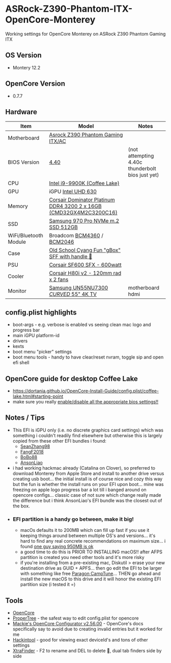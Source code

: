 # ASRock-Z390-Phantom-ITX-OpenCore-Monterey
Working settings for OpenCore Monterey on ASRock Z390 Phantom Gaming ITX

## OS Version
- Montery 12.2

## OpenCore Version
- 0.7.7

## Hardware
| Item | Model | Notes |
| --- | --- | --- |
| Motherboard | [Asrock Z390 Phantom Gaming ITX/AC](https://www.asrock.com/MB/Intel/Z390%20Phantom%20Gaming-ITXac/index.asp) | |
| BIOS Version | [4.40](https://www.asrock.com/MB/Intel/Z390%20Phantom%20Gaming-ITXac/index.asp#BIOS) | (not attempting 4.40c thunderbolt bios just yet) |
| CPU | [Intel i9-9900K (Coffee Lake)](https://ark.intel.com/content/www/us/en/ark/products/186605/intel-core-i99900k-processor-16m-cache-up-to-5-00-ghz.html) | |
| GPU | iGPU [Intel UHD 630](https://ark.intel.com/content/www/us/en/ark/products/graphics/126790/intel-uhd-graphics-630.html) | |
| Memory | [Corsair Dominator Platinum DDR4 3200 2 x 16GB (CMD32GX4M2C3200C16)](https://www.corsair.com/us/en/Categories/Products/Memory/DOMINATOR®-PLATINUM-32GB-%282-x-16GB%29-DDR4-DRAM-3200MHz-C16-Memory-Kit/p/CMD32GX4M2C3200C16) | |
| SSD | [Samsung 970 Pro NVMe m.2 SSD 512GB](https://www.samsung.com/us/computing/memory-storage/solid-state-drives/ssd-970-pro-nvme-m2-512gb-mz-v7p512bw/) | |
| WiFi/Bluetooth Module | Broadcom [BCM4360](https://www.broadcom.com/products/wireless/wireless-lan-infrastructure/bcm4360) / [BCM2046](https://devicehunt.com/view/type/usb/vendor/0A5C/device/4500) | |
| Case | [Old School Cyang Fun "gBox" SFF with handle 💖](https://beej126.github.io/gBox-resurrected/) | |
| PSU | [Corsair SF600 SFX - 600watt](https://www.corsair.com/us/en/Categories/Products/Power-Supply-Units/Power-Supply-Units-Advanced/SF-Series/p/CP-9020182-NA) | |
| Cooler | [Corsair H80i v2 - 120mm rad x 2 fans](https://www.corsair.com/us/en/Categories/Products/Liquid-Cooling/Single-Radiator-Liquid-Coolers/Hydro-Series%E2%84%A2-H80i-v2-High-Performance-Liquid-CPU-Cooler/p/CW-9060024-WW) | |
| Monitor | [Samsung UN55NU7300 *CURVED* 55" 4K TV ](https://www.samsung.com/ca/support/model/UN55NU7300FXZC/) | motherboard hdmi |

## config.plist highlights
- boot-args - e.g. verbose is enabled vs seeing clean mac logo and progress bar
- main iGPU platform-id
- drivers
- kexts
- boot menu "picker" settings
- boot menu tools - handy to have clear/reset nvram, toggle sip and open efi shell

## OpenCore guide for desktop Coffee Lake
- https://dortania.github.io/OpenCore-Install-Guide/config.plist/coffee-lake.html#starting-point
- make sure you really [enable/disable all the appropriate bios settings!!](https://dortania.github.io/OpenCore-Install-Guide/config.plist/coffee-lake.html#intel-bios-settings)

## Notes / Tips
- This EFI is iGPU only (i.e. no discrete graphics card settings) which was something i couldn't readily find elsewhere but otherwise this is largely copied from these other EFI bundles i found:
  - [SeanZhang98](https://github.com/seanzhang98/ASRock-Z390-Phantom-ITX-OpenCore-Hackintosh-Monterey/blob/main/README_en.md)
  - [FangF2018](https://github.com/fangf2018/ASRock-Z390-Phantom-ITX-OpenCore-Hackintosh/tree/master/EFI/OC)
  - [BoBo88](https://www.tonymacx86.com/threads/asrock-z390-phantom-gaming-itx-i7-8700k-rx-570-pulse-itx-opencore-0-6-8-bigsur-11-3-windows-10.312078/)
  - [AnsonLiao](https://github.com/ansonliao/EFI-ASRock-Z390-Phantom-Gaming-ITX)
- i had working hackmac already (Catalina on Clover), so preferred to download Monterey from Apple Store and install to another drive versus creating usb boot... the initial install is of course nice and cozy this way but the fun is whether the install runs on your EFI upon boot... mine was freezing on apple logo progress bar a lot till i banged around on opencore configs... classic case of not sure which change really made the difference but i think AnsonLiao's EFI bundle was the closest out of the box.
- ### EFI partition is a handy go between, make it big!
  - macOs defaults it to 200MB which can fill up fast if you use it keeping things around between multiple OS's and versions... it's hard to find any real concrete recommendations on maximum size... i found [one guy saying 950MB is ok](https://www.ujmix.com/how-to-increase-efi-partition-mac/)
  - a good time to do this is PRIOR TO INSTALLING macOS!! after AFPS partition is created you need other tools and it's more risky
  - if you're installing from a pre-existing mac, Diskutil > erase your new destination drive as GUID + APFS... then go edit the EFI to be larger with something like free [Paragon CampTune](https://www.paragon-software.com/us/home/camptune/)... THEN go ahead and install the new macOS to this drive and it will honor the existing EFI partition size (i tested it =)

## Tools
- [OpenCore](https://github.com/acidanthera/OpenCorePkg/releases)
- [ProperTree](https://github.com/corpnewt/ProperTree) - the safest way to edit config.plist for opencore
- [Mackie's OpenCore Configurator v2.56.00](https://mackie100projects.altervista.org/download-opencore-configurator/) - OpenCore's docs specifically say to avoid due to creating invalid entries but it worked for me
- [Hackintool](https://github.com/headkaze/Hackintool/releases/) - good for viewing exact deviceId's and tons of other settings
- [XtraFinder](https://www.trankynam.com/xtrafinder/) - F2 to rename and DEL to delete 💖, dual tab finders side by side
